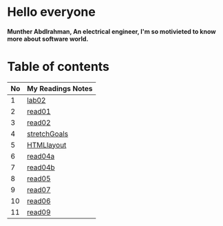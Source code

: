 # Hello everyone 
#### Munther Abdlrahman, An electrical engineer, I'm so motivieted to know more about software world. 



# Table of contents 



No | My Readings Notes 
---|-------------
1|[lab02](lab02.md)
2|[read01](read01.md)
3 |[read02](read02.md)
4|[stretchGoals](StretchGoals.md)
5|[HTMLlayout](HTMLlayout.md)
6|[read04a](read04a.md)
7|[read04b](read04b)
8|[read05](read05.md)
9|[read07](read07.md)
10|[read06](read06.md)
11|[read09](read09.md)